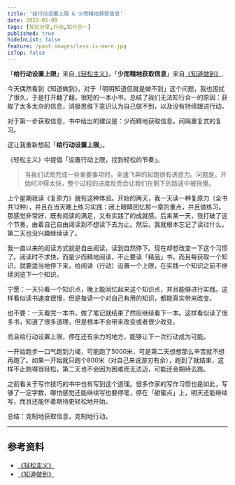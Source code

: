 ```yaml
---
title: '给行动设置上限 & 少而精地获取信息'
date: 2022-05-09
tags: [知识分享,行动,知行合一]
published: true
hideInList: false
feature: /post-images/less-is-more.jpg
isTop: false
---
```


「**给行动设置上限**」来自[《轻松主义》](https://weread.qq.com/web/reader/56132d80729a951a561ae48k3c5327902153c59dc0488e1)，「**少而精地获取信息**」来自[《知道做到》](https://weread.qq.com/web/bookDetail/18d320f0723f40c518d7095).


今天偶然看到《知道做到》，对于「明明知道但就是做不到」这个问题，我也困扰了很久，于是打开翻了翻，很短的一本小书，总结了我们无法知行合一的原因：获取了太多太杂的信息，消极思维下意识认为自己做不到，以及没有持续跟进行动。

对于第一步获取信息，书中给出的建议是：少而精地获取信息，间隔重复式的复习。

这让我重新想起「**给行动设置上限**」。

《轻松主义》中提倡「设置行动上限，找到轻松的节奏」。
> 当我们试图完成一些重要事项时，全速飞奔的起跑很有诱惑力。问题是，开始时冲得太快，整个过程的进度反而会让我们在剩下的路途中被拖慢。

上个星期我读《复原力》就有这种体验。开始的两天，我一天读一种复原力（全书共12种），并且在当天晚上练习实践：闭上眼睛回忆那一章的重点，并且做练习。那感觉非常好，既有阅读的满足，又有实践了的成就感。后来某一天，我打破了这个节奏，由着自己自由阅读到不想读下去为止。然后，我就根本忘记了读过什么，第二天也没兴趣继续读了。

我一直以来的阅读方式就是自由阅读，读到自然停下。现在却想改变一下这个习惯了。阅读时不求快，而是少而精地阅读，不止要读「精品」书，而且每获取一个知识，就要适当地停下来，给阅读（行动）设置一个上限，在实践一个知识之前不继续浏览下一个知识。

宁愿：一天只看一个知识点，晚上能回忆起来这个知识点，并且能够进行实践。这样看似读书速度很慢，但是每读一个对自己有用的知识，都能真实带来改变。

也不要：一天看完一本书，做了笔记就结束了然后继续看下一本。这样看似读了很多书，知道了很多道理，但是根本不会带来改变或者很少改变。

而且给行动设置上限，停在还有余力的地方，能够让下一次行动成为可能。

一开始跑步一口气跑到力竭，可能跑了5000米，可是第二天想想那么辛苦就不想再跑了。如果一开始就只跑个800米（对自己来说游刃有余），跑到了就结束，这样不止跑得很轻松，第二天也不会因为困难而无法迈，可能还会期待去跑。

之前看关于写作技巧的书中也有写到这个道理。很多作家的写作习惯也是如此，写够了一定字数，哪怕感觉还能继续写也要停笔，停在「甜蜜点」上，明天还能继续写，而且还能怀着期待更轻松地开始。

总结：克制地获取信息，克制地行动。

--- 
## 参考资料

- [《轻松主义》](https://weread.qq.com/web/reader/56132d80729a951a561ae48k3c5327902153c59dc0488e1)
- [《知道做到》](https://weread.qq.com/web/bookDetail/18d320f0723f40c518d7095)
